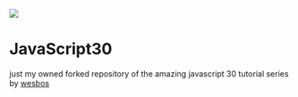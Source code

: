 ﻿![](https://javascript30.com/images/JS3-social-share.png)

# JavaScript30

just my owned forked repository of the amazing javascript 30 tutorial series by [wesbos](https://github.com/wesbos)

